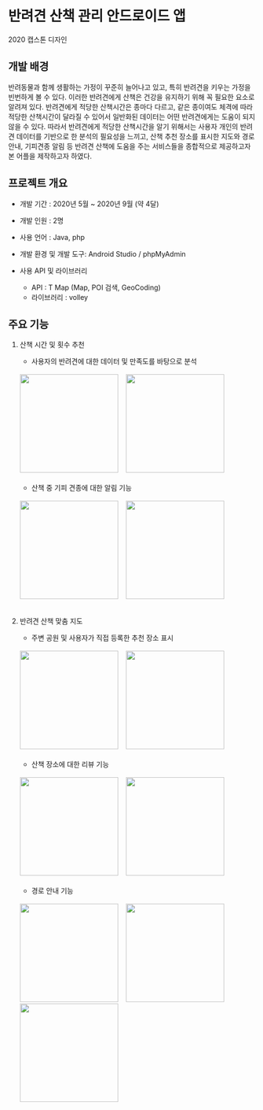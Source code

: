 # 반려견 산책 관리 안드로이드 앱 
2020 캡스톤 디자인

## 개발 배경
 반려동물과 함께 생활하는 가정이 꾸준히 늘어나고 있고, 특히 반려견을 키우는 가정을 빈번하게 볼 수 있다. 이러한 반려견에게 산책은 건강을 유지하기 위해 꼭 필요한 요소로 알려져 있다. 반려견에게 적당한 산책시간은 종마다 다르고, 같은 종이여도 체격에 따라 적당한 산책시간이 달라질 수 있어서 일반화된 데이터는 어떤 반려견에게는 도움이 되지 않을 수 있다. 따라서 반려견에게 적당한 산책시간을 알기 위해서는 사용자 개인의 반려견 데이터를 기반으로 한 분석의 필요성을 느끼고, 산책 추천 장소를 표시한 지도와 경로안내, 기피견종 알림 등 반려견 산책에 도움을 주는 서비스들을 종합적으로 제공하고자 본 어플을 제작하고자 하였다. 
 
 
## 프로젝트 개요
- 개발 기간 : 2020년 5월 ~ 2020년 9월 (약 4달)

- 개발 인원 : 2명

- 사용 언어 : Java, php

- 개발 환경 및 개발 도구: Android Studio / phpMyAdmin 

- 사용 API 및 라이브러리
  - API : T Map (Map, POI 검색, GeoCoding)
  - 라이브러리 : volley
  

## 주요 기능
1. 산책 시간 및 횟수 추천
   - 사용자의 반려견에 대한 데이터 및 만족도를 바탕으로 분석
   <div><br>
   <img width="200" src="https://user-images.githubusercontent.com/53103434/103452608-7efb1180-4d14-11eb-86d1-734720994d03.jpg">&nbsp;&nbsp;&nbsp;
   <img width="200" src="https://user-images.githubusercontent.com/53103434/103452614-84585c00-4d14-11eb-8ab5-e858c88e53e9.jpg">
   </div><br>                                                                            
 
   - 산책 중 기피 견종에 대한 알림 기능
   <div><br>
   <img width="200" src="https://user-images.githubusercontent.com/53103434/103452619-93d7a500-4d14-11eb-8363-133e00f98928.jpg">&nbsp;&nbsp;&nbsp;
   <img width="200" src="https://user-images.githubusercontent.com/53103434/103452621-95a16880-4d14-11eb-8568-c15f2e0e7310.jpg">
   </div><br>
 
2. 반려견 산책 맞춤 지도
   - 주변 공원 및 사용자가 직접 등록한 추천 장소 표시
   <div><br>
   <img width="200" src="https://user-images.githubusercontent.com/53103434/103452625-9a661c80-4d14-11eb-87ff-be8b6b75f445.jpg">&nbsp;&nbsp;&nbsp;
   <img width="200" src="https://user-images.githubusercontent.com/53103434/103452627-9cc87680-4d14-11eb-90b1-06faccaff31b.jpg">&nbsp;&nbsp;&nbsp;
   </div><br> 
 
   - 산책 장소에 대한 리뷰 기능
   <div><br>
   <img width="200" src="https://user-images.githubusercontent.com/53103434/103452630-a225c100-4d14-11eb-990a-6659c4a16a23.jpg">&nbsp;&nbsp;&nbsp;
   <img width="200" src="https://user-images.githubusercontent.com/53103434/103452631-a4881b00-4d14-11eb-86a8-8a59ce1995fa.jpg">&nbsp;&nbsp;&nbsp;
   </div><br>
 
   - 경로 안내 기능
   <div><br>
   <img width="200" src="https://user-images.githubusercontent.com/53103434/103452637-b964ae80-4d14-11eb-8d49-5de8de7becb9.jpg">&nbsp;&nbsp;&nbsp;
   <img width="200" src="https://user-images.githubusercontent.com/53103434/103452638-bbc70880-4d14-11eb-948d-24a475fcd3f5.jpg">&nbsp;&nbsp;&nbsp;
   <img width="200" src="https://user-images.githubusercontent.com/53103434/103452639-be296280-4d14-11eb-8d49-d22ada4297ac.jpg">
   </div> 
